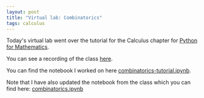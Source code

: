 ```yaml
---
layout: post
title: "Virtual lab: Combinatorics"
tags: calculus
---
```


Today's virtual lab went over the tutorial for the Calculus chapter for [Python
for Mathematics](https://vknight.org/pfm/tools-for-mathematics/05-combinations-permutations/introduction/main.html).

You can see a recording of the class [here](https://cardiff.cloud.panopto.eu/Panopto/Pages/Viewer.aspx?id=da250ce4-b404-4ed6-8513-b21200d7c916).

You can find the notebook I worked on here [combinatorics-tutorial.ipynb]({{site.baseurl}}/assets/nbs/2024-2025/combinatorics-tutorial.ipynb).

Note that I have also updated the notebook from the class which you can find
here: [combinatorics.ipynb]({{site.baseurl}}/assets/nbs/2024-2025/combinatorics.ipynb)

